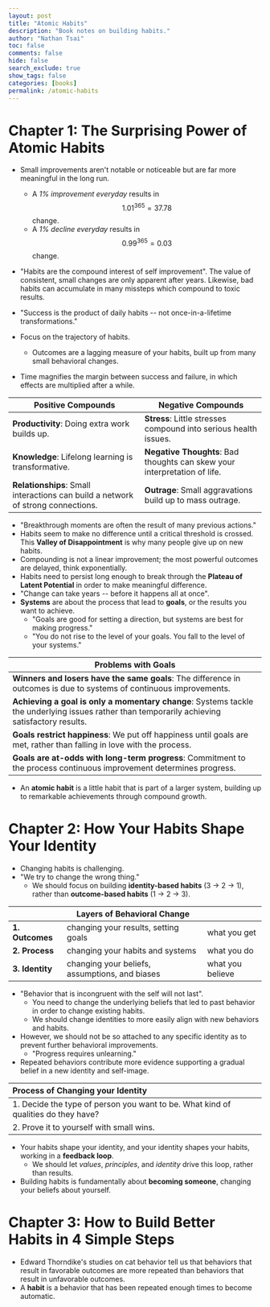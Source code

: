 ```yaml
---
layout: post
title: "Atomic Habits"
description: "Book notes on building habits."
author: "Nathan Tsai"
toc: false
comments: false
hide: false
search_exclude: true
show_tags: false
categories: [books]
permalink: /atomic-habits
---
```


# Chapter 1: The Surprising Power of Atomic Habits

* Small improvements aren't notable or noticeable but are far more meaningful in the long run.
    * A *1% improvement everyday* results in $$1.01^{365} = 37.78$$ change.
    * A *1% decline everyday* results in $$0.99^{365} = 0.03$$ change.

* "Habits are the compound interest of self improvement". The value of consistent, small changes are only apparent after years. Likewise, bad habits can accumulate in many missteps which compound to toxic results.
* "Success is the product of daily habits -- not once-in-a-lifetime transformations."
* Focus on the trajectory of habits. 
    * Outcomes are a lagging measure of your habits, built up from many small behavioral changes.
* Time magnifies the margin between success and failure, in which effects are multiplied after a while.


| Positive Compounds | Negative Compounds |
| -- | -- |
| **Productivity**: Doing extra work builds up. | **Stress**: Little stresses compound into serious health issues. |
| **Knowledge**: Lifelong learning is transformative. | **Negative Thoughts**: Bad thoughts can skew your interpretation of life. |
| **Relationships**: Small interactions can build a network of strong connections. | **Outrage**: Small aggravations build up to mass outrage. |


* "Breakthrough moments are often the result of many previous actions."
* Habits seem to make no difference until a critical threshold is crossed. This **Valley of Disappointment** is why many people give up on new habits.
* Compounding is not a linear improvement; the most powerful outcomes are delayed, think exponentially.
* Habits need to persist long enough to break through the **Plateau of Latent Potential** in order to make meaningful difference.
* "Change can take years -- before it happens all at once".
* **Systems** are about the process that lead to **goals**, or the results you want to achieve.
    * "Goals are good for setting a direction, but systems are best for making progress."
    * "You do not rise to the level of your goals. You fall to the level of your systems."


| Problems with Goals |
| ------------------- |
| **Winners and losers have the same goals**: The difference in outcomes is due to systems of continuous improvements. |
| **Achieving a goal is only a momentary change**: Systems tackle the underlying issues rather than temporarily achieving satisfactory results. |
| **Goals restrict happiness**: We put off happiness until goals are met, rather than falling in love with the process. |
| **Goals are at-odds with long-term progress**: Commitment to the process continuous improvement determines progress. |


* An **atomic habit** is a little habit that is part of a larger system, building up to remarkable achievements through compound growth.


# Chapter 2: How Your Habits Shape Your Identity

* Changing habits is challenging.
* "We try to change the wrong thing."
    * We should focus on building **identity-based habits** (3 -> 2 -> 1), rather than **outcome-based habits** (1 -> 2 -> 3).


|| Layers of Behavioral Change ||
| ------ | ----------- | ------ |
| **1. Outcomes** | changing your results, setting goals | what you get |
| **2. Process** | changing your habits and systems  | what you do |
| **3. Identity** | changing your beliefs, assumptions, and biases | what you believe |

* "Behavior that is incongruent with the self will not last".
    * You need to change the underlying beliefs that led to past behavior in order to change existing habits.
    * We should change identities to more easily align with new behaviors and habits.
* However, we should not be so attached to any specific identity as to prevent further behavioral improvements.
    * "Progress requires unlearning."
* Repeated behaviors contribute more evidence supporting a gradual belief in a new identity and self-image.


| Process of Changing your Identity |
| :--- |
| 1. Decide the type of person you want to be. What kind of qualities do they have? |
| 2. Prove it to yourself with small wins. |


* Your habits shape your identity, and your identity shapes your habits, working in a **feedback loop**.
    * We should let *values*, *principles*, and *identity* drive this loop, rather than results.
* Building habits is fundamentally about **becoming someone**, changing your beliefs about yourself.


# Chapter 3: How to Build Better Habits in 4 Simple Steps

* Edward Thorndike's studies on cat behavior tell us that behaviors that result in favorable outcomes are more repeated than behaviors that result in unfavorable outcomes.
* A **habit** is a behavior that has been repeated enough times to become automatic.